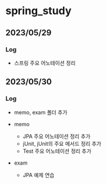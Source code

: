 # spring_study
## 2023/05/29
### Log
- 스프링 주요 어노테이션 정리


## 2023/05/30
### Log

- memo, exam 폴더 추가

- memo
  - JPA 주요 어노테이션 정리 추가
  - jUnit, jUnit의 주요 메서드 정리 추가
  - Test 주요 어노테이션 정리 추가

- exam
  - JPA 예제 연습


